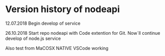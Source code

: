 # Version history of nodeapi
12.07.2018 Begin develop of service

26.10.2018 Start repo nodeapi with Code extention for Git.
Now`ll continue develop of node.js service 

Also test from MaCOSX NATIVE VSCode working
